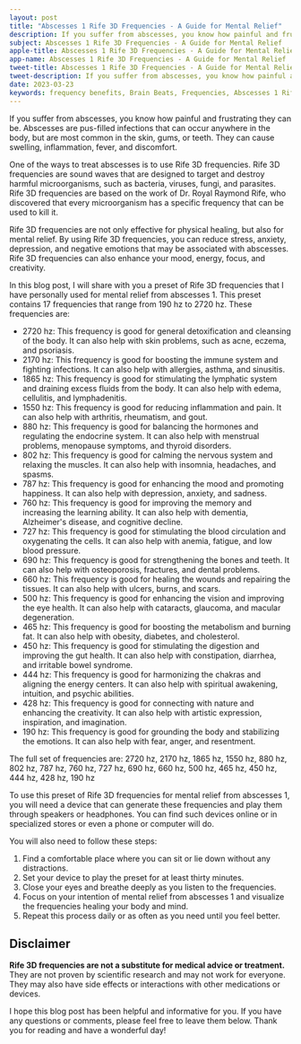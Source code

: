 ```yaml
---
layout: post
title: "Abscesses 1 Rife 3D Frequencies - A Guide for Mental Relief"
description: If you suffer from abscesses, you know how painful and frustrating they can be. Abscesses are pus-filled infections that can occur anywhere in the body, but are most common in the skin, gums, or teeth.
subject: Abscesses 1 Rife 3D Frequencies - A Guide for Mental Relief
apple-title: Abscesses 1 Rife 3D Frequencies - A Guide for Mental Relief
app-name: Abscesses 1 Rife 3D Frequencies - A Guide for Mental Relief
tweet-title: Abscesses 1 Rife 3D Frequencies - A Guide for Mental Relief
tweet-description: If you suffer from abscesses, you know how painful and frustrating they can be. Abscesses are pus-filled infections that can occur anywhere in the body, but are most common in the skin, gums, or teeth.
date: 2023-03-23
keywords: frequency benefits, Brain Beats, Frequencies, Abscesses 1 Rife 3D Frequencies, Brain wave entrainment, sound therapy, Abscesses 1 Rife 3D Frequencies benefits, rife frequency
---
```




If you suffer from abscesses, you know how painful and frustrating they can be. Abscesses are pus-filled infections that can occur anywhere in the body, but are most common in the skin, gums, or teeth. They can cause swelling, inflammation, fever, and discomfort.

One of the ways to treat abscesses is to use Rife 3D frequencies. Rife 3D frequencies are sound waves that are designed to target and destroy harmful microorganisms, such as bacteria, viruses, fungi, and parasites. Rife 3D frequencies are based on the work of Dr. Royal Raymond Rife, who discovered that every microorganism has a specific frequency that can be used to kill it.

Rife 3D frequencies are not only effective for physical healing, but also for mental relief. By using Rife 3D frequencies, you can reduce stress, anxiety, depression, and negative emotions that may be associated with abscesses. Rife 3D frequencies can also enhance your mood, energy, focus, and creativity.

In this blog post, I will share with you a preset of Rife 3D frequencies that I have personally used for mental relief from abscesses 1. This preset contains 17 frequencies that range from 190 hz to 2720 hz. These frequencies are:

- 2720 hz: This frequency is good for general detoxification and cleansing of the body. It can also help with skin problems, such as acne, eczema, and psoriasis.
- 2170 hz: This frequency is good for boosting the immune system and fighting infections. It can also help with allergies, asthma, and sinusitis.
- 1865 hz: This frequency is good for stimulating the lymphatic system and draining excess fluids from the body. It can also help with edema, cellulitis, and lymphadenitis.
- 1550 hz: This frequency is good for reducing inflammation and pain. It can also help with arthritis, rheumatism, and gout.
- 880 hz: This frequency is good for balancing the hormones and regulating the endocrine system. It can also help with menstrual problems, menopause symptoms, and thyroid disorders.
- 802 hz: This frequency is good for calming the nervous system and relaxing the muscles. It can also help with insomnia, headaches, and spasms.
- 787 hz: This frequency is good for enhancing the mood and promoting happiness. It can also help with depression, anxiety, and sadness.
- 760 hz: This frequency is good for improving the memory and increasing the learning ability. It can also help with dementia, Alzheimer's disease, and cognitive decline.
- 727 hz: This frequency is good for stimulating the blood circulation and oxygenating the cells. It can also help with anemia, fatigue, and low blood pressure.
- 690 hz: This frequency is good for strengthening the bones and teeth. It can also help with osteoporosis, fractures, and dental problems.
- 660 hz: This frequency is good for healing the wounds and repairing the tissues. It can also help with ulcers, burns, and scars.
- 500 hz: This frequency is good for enhancing the vision and improving the eye health. It can also help with cataracts, glaucoma, and macular degeneration.
- 465 hz: This frequency is good for boosting the metabolism and burning fat. It can also help with obesity, diabetes, and cholesterol.
- 450 hz: This frequency is good for stimulating the digestion and improving the gut health. It can also help with constipation, diarrhea, and irritable bowel syndrome.
- 444 hz: This frequency is good for harmonizing the chakras and aligning the energy centers. It can also help with spiritual awakening, intuition, and psychic abilities.
- 428 hz: This frequency is good for connecting with nature and enhancing the creativity. It can also help with artistic expression, inspiration, and imagination.
- 190 hz: This frequency is good for grounding the body and stabilizing the emotions. It can also help with fear, anger, and resentment.

The full set of frequencies are: 2720 hz, 2170 hz, 1865 hz, 1550 hz, 880 hz, 802 hz, 787 hz, 760 hz, 727 hz, 690 hz, 660 hz, 500 hz, 465 hz, 450 hz, 444 hz, 428 hz, 190 hz

To use this preset of Rife 3D frequencies for mental relief from abscesses 1, you will need a device that can generate these frequencies and play them through speakers or headphones. You can find such devices online or in specialized stores or even a phone or computer will do.

You will also need to follow these steps:

1) Find a comfortable place where you can sit or lie down without any distractions.
2) Set your device to play the preset for at least thirty minutes.
3) Close your eyes and breathe deeply as you listen to the frequencies.
4) Focus on your intention of mental relief from abscesses 1 and visualize the frequencies healing your body and mind.
5) Repeat this process daily or as often as you need until you feel better.

## Disclaimer

**Rife 3D frequencies are not a substitute for medical advice or treatment.** They are not proven by scientific research and may not work for everyone. They may also have side effects or interactions with other medications or devices. 


I hope this blog post has been helpful and informative for you. If you have any questions or comments, please feel free to leave them below. Thank you for reading and have a wonderful day!